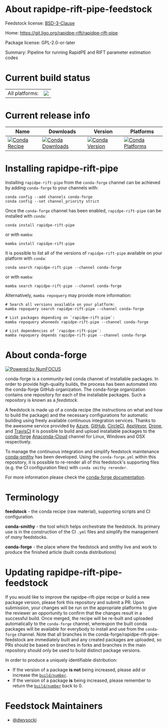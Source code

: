 About rapidpe-rift-pipe-feedstock
=================================

Feedstock license: [BSD-3-Clause](https://github.com/conda-forge/rapidpe-rift-pipe-feedstock/blob/main/LICENSE.txt)

Home: https://git.ligo.org/rapidpe-rift/rapidpe-rift-pipe

Package license: GPL-2.0-or-later

Summary: Pipeline for running RapidPE and RIFT parameter estimation codes

Current build status
====================


<table><tr><td>All platforms:</td>
    <td>
      <a href="https://dev.azure.com/conda-forge/feedstock-builds/_build/latest?definitionId=19110&branchName=main">
        <img src="https://dev.azure.com/conda-forge/feedstock-builds/_apis/build/status/rapidpe-rift-pipe-feedstock?branchName=main">
      </a>
    </td>
  </tr>
</table>

Current release info
====================

| Name | Downloads | Version | Platforms |
| --- | --- | --- | --- |
| [![Conda Recipe](https://img.shields.io/badge/recipe-rapidpe--rift--pipe-green.svg)](https://anaconda.org/conda-forge/rapidpe-rift-pipe) | [![Conda Downloads](https://img.shields.io/conda/dn/conda-forge/rapidpe-rift-pipe.svg)](https://anaconda.org/conda-forge/rapidpe-rift-pipe) | [![Conda Version](https://img.shields.io/conda/vn/conda-forge/rapidpe-rift-pipe.svg)](https://anaconda.org/conda-forge/rapidpe-rift-pipe) | [![Conda Platforms](https://img.shields.io/conda/pn/conda-forge/rapidpe-rift-pipe.svg)](https://anaconda.org/conda-forge/rapidpe-rift-pipe) |

Installing rapidpe-rift-pipe
============================

Installing `rapidpe-rift-pipe` from the `conda-forge` channel can be achieved by adding `conda-forge` to your channels with:

```
conda config --add channels conda-forge
conda config --set channel_priority strict
```

Once the `conda-forge` channel has been enabled, `rapidpe-rift-pipe` can be installed with `conda`:

```
conda install rapidpe-rift-pipe
```

or with `mamba`:

```
mamba install rapidpe-rift-pipe
```

It is possible to list all of the versions of `rapidpe-rift-pipe` available on your platform with `conda`:

```
conda search rapidpe-rift-pipe --channel conda-forge
```

or with `mamba`:

```
mamba search rapidpe-rift-pipe --channel conda-forge
```

Alternatively, `mamba repoquery` may provide more information:

```
# Search all versions available on your platform:
mamba repoquery search rapidpe-rift-pipe --channel conda-forge

# List packages depending on `rapidpe-rift-pipe`:
mamba repoquery whoneeds rapidpe-rift-pipe --channel conda-forge

# List dependencies of `rapidpe-rift-pipe`:
mamba repoquery depends rapidpe-rift-pipe --channel conda-forge
```


About conda-forge
=================

[![Powered by
NumFOCUS](https://img.shields.io/badge/powered%20by-NumFOCUS-orange.svg?style=flat&colorA=E1523D&colorB=007D8A)](https://numfocus.org)

conda-forge is a community-led conda channel of installable packages.
In order to provide high-quality builds, the process has been automated into the
conda-forge GitHub organization. The conda-forge organization contains one repository
for each of the installable packages. Such a repository is known as a *feedstock*.

A feedstock is made up of a conda recipe (the instructions on what and how to build
the package) and the necessary configurations for automatic building using freely
available continuous integration services. Thanks to the awesome service provided by
[Azure](https://azure.microsoft.com/en-us/services/devops/), [GitHub](https://github.com/),
[CircleCI](https://circleci.com/), [AppVeyor](https://www.appveyor.com/),
[Drone](https://cloud.drone.io/welcome), and [TravisCI](https://travis-ci.com/)
it is possible to build and upload installable packages to the
[conda-forge](https://anaconda.org/conda-forge) [Anaconda-Cloud](https://anaconda.org/)
channel for Linux, Windows and OSX respectively.

To manage the continuous integration and simplify feedstock maintenance
[conda-smithy](https://github.com/conda-forge/conda-smithy) has been developed.
Using the ``conda-forge.yml`` within this repository, it is possible to re-render all of
this feedstock's supporting files (e.g. the CI configuration files) with ``conda smithy rerender``.

For more information please check the [conda-forge documentation](https://conda-forge.org/docs/).

Terminology
===========

**feedstock** - the conda recipe (raw material), supporting scripts and CI configuration.

**conda-smithy** - the tool which helps orchestrate the feedstock.
                   Its primary use is in the construction of the CI ``.yml`` files
                   and simplify the management of *many* feedstocks.

**conda-forge** - the place where the feedstock and smithy live and work to
                  produce the finished article (built conda distributions)


Updating rapidpe-rift-pipe-feedstock
====================================

If you would like to improve the rapidpe-rift-pipe recipe or build a new
package version, please fork this repository and submit a PR. Upon submission,
your changes will be run on the appropriate platforms to give the reviewer an
opportunity to confirm that the changes result in a successful build. Once
merged, the recipe will be re-built and uploaded automatically to the
`conda-forge` channel, whereupon the built conda packages will be available for
everybody to install and use from the `conda-forge` channel.
Note that all branches in the conda-forge/rapidpe-rift-pipe-feedstock are
immediately built and any created packages are uploaded, so PRs should be based
on branches in forks and branches in the main repository should only be used to
build distinct package versions.

In order to produce a uniquely identifiable distribution:
 * If the version of a package **is not** being increased, please add or increase
   the [``build/number``](https://docs.conda.io/projects/conda-build/en/latest/resources/define-metadata.html#build-number-and-string).
 * If the version of a package **is** being increased, please remember to return
   the [``build/number``](https://docs.conda.io/projects/conda-build/en/latest/resources/define-metadata.html#build-number-and-string)
   back to 0.

Feedstock Maintainers
=====================

* [@dwysocki](https://github.com/dwysocki/)

